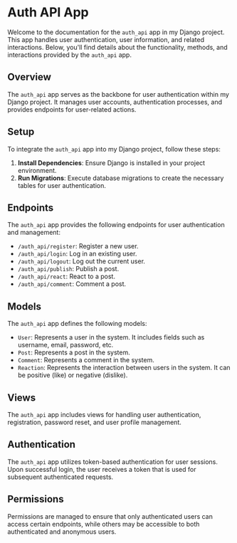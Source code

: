 # Auth API App

Welcome to the documentation for the `auth_api` app in my Django project. This app handles user authentication, user information, and related interactions. Below, you'll find details about the functionality, methods, and interactions provided by the `auth_api` app.

## Overview

The `auth_api` app serves as the backbone for user authentication within my Django project. It manages user accounts, authentication processes, and provides endpoints for user-related actions.

## Setup

To integrate the `auth_api` app into my Django project, follow these steps:

1. **Install Dependencies**: Ensure Django is installed in your project environment.
2. **Run Migrations**: Execute database migrations to create the necessary tables for user authentication.

## Endpoints

The `auth_api` app provides the following endpoints for user authentication and management:

- `/auth_api/register`: Register a new user.
- `/auth_api/login`: Log in an existing user.
- `/auth_api/logout`: Log out the current user.
- `/auth_api/publish`: Publish a post.
- `/auth_api/react`: React to a post.
- `/auth_api/comment`: Comment a post.

<!--
                    --------------------
                    ~ Work in Progress ~
                    --------------------

- `/api/auth/user/`: Retrieve the details of the current user.
- `/api/auth/user/update/`: Update the details of the current user.
- `/api/auth/user/change-password/`: Change the password of the current user.
- `/api/auth/password-reset/`: Initiate the password reset process.
- `/api/auth/password-reset/confirm/`: Confirm the password reset request.
  -->

## Models

The `auth_api` app defines the following models:

- `User`: Represents a user in the system. It includes fields such as username, email, password, etc.
- `Post`: Represents a post in the system.
- `Comment`: Represents a comment in the system.
- `Reaction`: Represents the interaction between users in the system. It can be positive (like) or negative (dislike).

## Views

The `auth_api` app includes views for handling user authentication, registration, password reset, and user profile management.

## Authentication

The `auth_api` app utilizes token-based authentication for user sessions. Upon successful login, the user receives a token that is used for subsequent authenticated requests.

## Permissions

Permissions are managed to ensure that only authenticated users can access certain endpoints, while others may be accessible to both authenticated and anonymous users.
